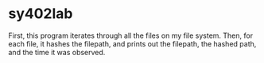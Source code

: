 # sy402lab

First, this program iterates through all the files on my file system. Then, for each file, it hashes the filepath, and prints out the filepath, the hashed path, and the time it was observed. 
